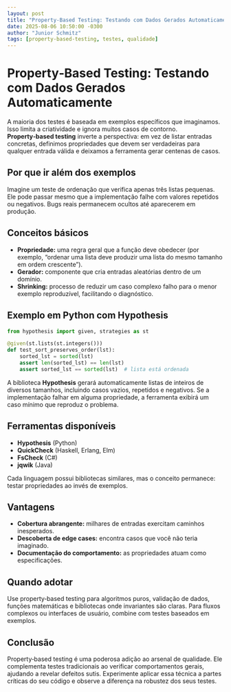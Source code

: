 ```yaml
---
layout: post
title: "Property-Based Testing: Testando com Dados Gerados Automaticamente"
date: 2025-08-06 10:50:00 -0300
author: "Junior Schmitz"
tags: [property-based-testing, testes, qualidade]
---
```

# Property‑Based Testing: Testando com Dados Gerados Automaticamente

A maioria dos testes é baseada em exemplos específicos que imaginamos. Isso limita a criatividade e ignora muitos casos de contorno. **Property‑based testing** inverte a perspectiva: em vez de listar entradas concretas, definimos propriedades que devem ser verdadeiras para qualquer entrada válida e deixamos a ferramenta gerar centenas de casos.

## Por que ir além dos exemplos

Imagine um teste de ordenação que verifica apenas três listas pequenas. Ele pode passar mesmo que a implementação falhe com valores repetidos ou negativos. Bugs reais permanecem ocultos até aparecerem em produção.

## Conceitos básicos

- **Propriedade:** uma regra geral que a função deve obedecer (por exemplo, “ordenar uma lista deve produzir uma lista do mesmo tamanho em ordem crescente”).
- **Gerador:** componente que cria entradas aleatórias dentro de um domínio.
- **Shrinking:** processo de reduzir um caso complexo falho para o menor exemplo reproduzível, facilitando o diagnóstico.

## Exemplo em Python com Hypothesis

```python
from hypothesis import given, strategies as st

@given(st.lists(st.integers()))
def test_sort_preserves_order(lst):
    sorted_lst = sorted(lst)
    assert len(sorted_lst) == len(lst)
    assert sorted_lst == sorted(lst)  # lista está ordenada
```

A biblioteca **Hypothesis** gerará automaticamente listas de inteiros de diversos tamanhos, incluindo casos vazios, repetidos e negativos. Se a implementação falhar em alguma propriedade, a ferramenta exibirá um caso mínimo que reproduz o problema.

## Ferramentas disponíveis

- **Hypothesis** (Python)
- **QuickCheck** (Haskell, Erlang, Elm)
- **FsCheck** (C#)
- **jqwik** (Java)

Cada linguagem possui bibliotecas similares, mas o conceito permanece: testar propriedades ao invés de exemplos.

## Vantagens

- **Cobertura abrangente:** milhares de entradas exercitam caminhos inesperados.
- **Descoberta de edge cases:** encontra casos que você não teria imaginado.
- **Documentação do comportamento:** as propriedades atuam como especificações.

## Quando adotar

Use property‑based testing para algoritmos puros, validação de dados, funções matemáticas e bibliotecas onde invariantes são claras. Para fluxos complexos ou interfaces de usuário, combine com testes baseados em exemplos.

## Conclusão

Property‑based testing é uma poderosa adição ao arsenal de qualidade. Ele complementa testes tradicionais ao verificar comportamentos gerais, ajudando a revelar defeitos sutis. Experimente aplicar essa técnica a partes críticas do seu código e observe a diferença na robustez dos seus testes.

